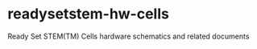 readysetstem-hw-cells
======================

Ready Set STEM(TM) Cells hardware schematics and related documents
